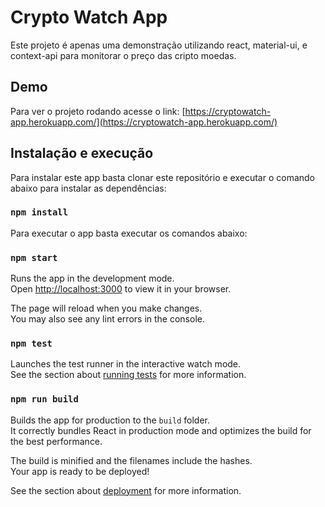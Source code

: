 # Crypto Watch App

Este projeto é apenas uma demonstração utilizando react, material-ui, e context-api para monitorar o preço das cripto moedas.

## Demo

Para ver o projeto rodando acesse o link:
[https://cryptowatch-app.herokuapp.com/](https://cryptowatch-app.herokuapp.com/)

## Instalação e execução

Para instalar este app basta clonar este repositório e executar o comando abaixo para instalar as dependências:

### `npm install`

Para executar o app basta executar os comandos abaixo:

### `npm start`

Runs the app in the development mode.\
Open [http://localhost:3000](http://localhost:3000) to view it in your browser.

The page will reload when you make changes.\
You may also see any lint errors in the console.

### `npm test`

Launches the test runner in the interactive watch mode.\
See the section about [running tests](https://facebook.github.io/create-react-app/docs/running-tests) for more information.

### `npm run build`

Builds the app for production to the `build` folder.\
It correctly bundles React in production mode and optimizes the build for the best performance.

The build is minified and the filenames include the hashes.\
Your app is ready to be deployed!

See the section about [deployment](https://facebook.github.io/create-react-app/docs/deployment) for more information.
